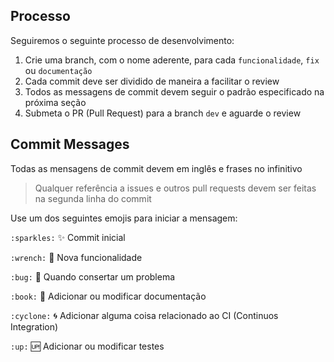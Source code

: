 ## Processo

Seguiremos o seguinte processo de desenvolvimento:

1. Crie uma branch, com o nome aderente, para cada `funcionalidade`, `fix` ou `documentação`
2. Cada commit deve ser dividido de maneira a facilitar o review
3. Todos as messagens de commit devem seguir o padrão especificado na próxima seção
4. Submeta o PR (Pull Request) para a branch `dev` e aguarde o review

## Commit Messages

Todas as mensagens de commit devem em inglês e frases no infinitivo

> Qualquer referência a issues e outros pull requests devem ser feitas na segunda linha do commit

Use um dos seguintes emojis para iniciar a mensagem:

`:sparkles:` :sparkles: Commit inicial

`:wrench:` :wrench: Nova funcionalidade

`:bug:` :bug: Quando consertar um problema

`:book:` :book: Adicionar ou modificar documentação

`:cyclone:` :cyclone: Adicionar alguma coisa relacionado ao CI (Continuos Integration)

`:up:` :up: Adicionar ou modificar testes
